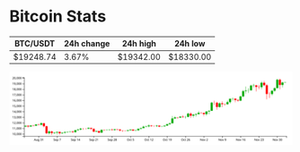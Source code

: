 # Bitcoin Stats

BTC/USDT|24h change|24h high|24h low|
|---|---|---|---|
|$19248.74|3.67%|$19342.00|$18330.00|

<img src="./chart.svg">
